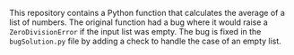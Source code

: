 This repository contains a Python function that calculates the average of a list of numbers.  The original function had a bug where it would raise a `ZeroDivisionError` if the input list was empty. The bug is fixed in the `bugSolution.py` file by adding a check to handle the case of an empty list.